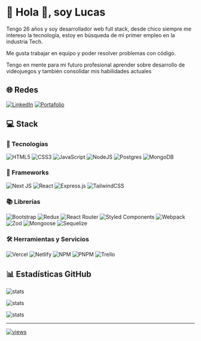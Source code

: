 # 💫 Hola 👋, soy Lucas

Tengo 26 años y soy desarrollador web full stack, desde chico siempre me intereso la tecnología, estoy en búsqueda de mi primer empleo en la industria Tech.

Me gusta trabajar en equipo y poder resolver problemas con código.

Tengo en mente para mi futuro profesional aprender sobre desarrollo de videojuegos y también consolidar mis habilidades actuales

## 🌐 Redes

[![LinkedIn](https://img.shields.io/badge/linkedin-%230077B5.svg?style=for-the-badge&logo=linkedin&logoColor=white)](https://linkedin.com/in/https://www.linkedin.com/in/lucaspalma98)
[![Portafolio](https://img.shields.io/badge/Portafolio-%23000000.svg?style=for-the-badge&logo=vercel&logoColor=white)](https://portafolio-lukkas98.vercel.app)

## 💻 Stack

### 🚀 Tecnologías

![HTML5](https://img.shields.io/badge/html5-%23E34F26.svg?style=for-the-badge&logo=html5&logoColor=white)
![CSS3](https://img.shields.io/badge/css3-%231572B6.svg?style=for-the-badge&logo=css3&logoColor=white)
![JavaScript](https://img.shields.io/badge/javascript-%23323330.svg?style=for-the-badge&logo=javascript&logoColor=%23F7DF1E)
![NodeJS](https://img.shields.io/badge/node.js-6DA55F?style=for-the-badge&logo=node.js&logoColor=white)
![Postgres](https://img.shields.io/badge/postgres-%23316192.svg?style=for-the-badge&logo=postgresql&logoColor=white)
![MongoDB](https://img.shields.io/badge/MongoDB-%234ea94b.svg?style=for-the-badge&logo=mongodb&logoColor=white)

### 🧰 Frameworks

![Next JS](https://img.shields.io/badge/Next-black?style=for-the-badge&logo=next.js&logoColor=white)
![React](https://img.shields.io/badge/react-%2320232a.svg?style=for-the-badge&logo=react&logoColor=%2361DAFB)
![Express.js](https://img.shields.io/badge/express.js-%23404d59.svg?style=for-the-badge&logo=express&logoColor=%2361DAFB)
![TailwindCSS](https://img.shields.io/badge/tailwindcss-%2338B2AC.svg?style=for-the-badge&logo=tailwind-css&logoColor=white)

### 📚 Librerías

![Bootstrap](https://img.shields.io/badge/bootstrap-%23563D7C.svg?style=for-the-badge&logo=bootstrap&logoColor=white)
![Redux](https://img.shields.io/badge/redux-%23593d88.svg?style=for-the-badge&logo=redux&logoColor=white)
![React Router](https://img.shields.io/badge/React_Router-CA4245?style=for-the-badge&logo=react-router&logoColor=white)
![Styled Components](https://img.shields.io/badge/styled--components-DB7093?style=for-the-badge&logo=styled-components&logoColor=white)
![Webpack](https://img.shields.io/badge/webpack-%238DD6F9.svg?style=for-the-badge&logo=webpack&logoColor=black)
![Zod](https://img.shields.io/badge/zod-%233068b7.svg?style=for-the-badge&logo=zod&logoColor=white)
![Mongoose](https://img.shields.io/badge/mongoose-%23800000.svg?style=for-the-badge&logo=mongoose&logoColor=white)
![Sequelize](https://img.shields.io/badge/Sequelize-52B0E7?style=for-the-badge&logo=Sequelize&logoColor=white)

### 🛠️ Herramientas y Servicios

![Vercel](https://img.shields.io/badge/vercel-%23000000.svg?style=for-the-badge&logo=vercel&logoColor=white)
![Netlify](https://img.shields.io/badge/netlify-%23000000.svg?style=for-the-badge&logo=netlify&logoColor=#00C7B7)
![NPM](https://img.shields.io/badge/NPM-%23000000.svg?style=for-the-badge&logo=npm&logoColor=white)
![PNPM](https://img.shields.io/badge/pnpm-%234a4a4a.svg?style=for-the-badge&logo=pnpm&logoColor=f69220)
![Trello](https://img.shields.io/badge/Trello-%23026AA7.svg?style=for-the-badge&logo=Trello&logoColor=white)

## 📊 Estadísticas GitHub

![stats](https://github-readme-stats.vercel.app/api?username=Lukkas98&theme=slateorange&hide_border=true&show_icons=true&locale=es)

![stats](https://github-readme-streak-stats.herokuapp.com/?user=Lukkas98&theme=slateorange&hide_border=true&locale=es)

![stats](https://github-readme-stats.vercel.app/api/top-langs/?username=Lukkas98&theme=slateorange&hide_border=true&include_all_commits=false&count_private=false&layout=compact&locale=es)

---
[![views](https://visitcount.itsvg.in/api?id=Lukkas98&icon=2&color=1&label=Visitas)](https://visitcount.itsvg.in)
